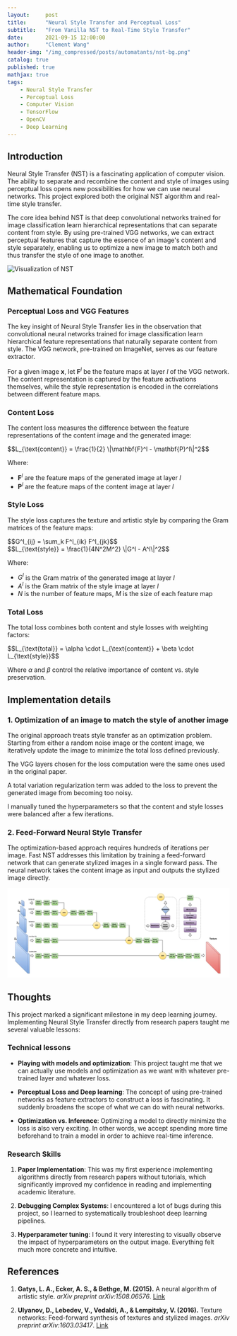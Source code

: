 ```yaml
---
layout:     post
title:      "Neural Style Transfer and Perceptual Loss"
subtitle:   "From Vanilla NST to Real-Time Style Transfer"
date:       2021-09-15 12:00:00
author:     "Clement Wang"
header-img: "/img_compressed/posts/automatants/nst-bg.png"
catalog: true
published: true
mathjax: true
tags:
    - Neural Style Transfer
    - Perceptual Loss
    - Computer Vision
    - TensorFlow
    - OpenCV
    - Deep Learning
---
```


## Introduction

Neural Style Transfer (NST) is a fascinating application of computer vision. The ability to separate and recombine the content and style of images using perceptual loss opens new possibilities for how we can use neural networks. This project explored both the original NST algorithm and real-time style transfer.

The core idea behind NST is that deep convolutional networks trained for image classification learn hierarchical representations that can separate content from style. By using pre-trained VGG networks, we can extract perceptual features that capture the essence of an image's content and style separately, enabling us to optimize a new image to match both and thus transfer the style of one image to another.

![Visualization of NST](/img_compressed/posts/automatants/nst.png)


## Mathematical Foundation

### Perceptual Loss and VGG Features

The key insight of Neural Style Transfer lies in the observation that convolutional neural networks trained for image classification learn hierarchical feature representations that naturally separate content from style. The VGG network, pre-trained on ImageNet, serves as our feature extractor.

For a given image $\mathbf{x}$, let $\mathbf{F}^l$ be the feature maps at layer $l$ of the VGG network. The content representation is captured by the feature activations themselves, while the style representation is encoded in the correlations between different feature maps.

### Content Loss

The content loss measures the difference between the feature representations of the content image and the generated image:

<div>
$$L_{\text{content}} = \frac{1}{2} \|\mathbf{F}^l - \mathbf{P}^l\|^2$$
</div>

Where:
- $\mathbf{F}^l$ are the feature maps of the generated image at layer $l$
- $\mathbf{P}^l$ are the feature maps of the content image at layer $l$

### Style Loss

The style loss captures the texture and artistic style by comparing the Gram matrices of the feature maps:

<div>
$$G^l_{ij} = \sum_k F^l_{ik} F^l_{jk}$$
</div>

<div>
$$L_{\text{style}} = \frac{1}{4N^2M^2} \|G^l - A^l\|^2$$
</div>

Where:
- $G^l$ is the Gram matrix of the generated image at layer $l$
- $A^l$ is the Gram matrix of the style image at layer $l$
- $N$ is the number of feature maps, $M$ is the size of each feature map

### Total Loss

The total loss combines both content and style losses with weighting factors:

<div>
$$L_{\text{total}} = \alpha \cdot L_{\text{content}} + \beta \cdot L_{\text{style}}$$
</div>

Where $\alpha$ and $\beta$ control the relative importance of content vs. style preservation.

## Implementation details

### 1. Optimization of an image to match the style of another image

The original approach treats style transfer as an optimization problem. Starting from either a random noise image or the content image, we iteratively update the image to minimize the total loss defined previously.

The VGG layers chosen for the loss computation were the same ones used in the original paper.

A total variation regularization term was added to the loss to prevent the generated image from becoming too noisy.

I manually tuned the hyperparameters so that the content and style losses were balanced after a few iterations.

### 2. Feed-Forward Neural Style Transfer

The optimization-based approach requires hundreds of iterations per image. Fast NST addresses this limitation by training a feed-forward network that can generate stylized images in a single forward pass. The neural network takes the content image as input and outputs the stylized image directly.


![Fast NST](/img_compressed/posts/automatants/fast-nst.png)


## Thoughts

This project marked a significant milestone in my deep learning journey. Implementing Neural Style Transfer directly from research papers taught me several valuable lessons:

### Technical lessons

- **Playing with models and optimization**: This project taught me that we can actually use models and optimization as we want with whatever pre-trained layer and whatever loss.

- **Perceptual Loss and Deep learning**: The concept of using pre-trained networks as feature extractors to construct a loss is fascinating. It suddenly broadens the scope of what we can do with neural networks.

- **Optimization vs. Inference**: Optimizing a model to directly minimize the loss is also very exciting. In other words, we accept spending more time beforehand to train a model in order to achieve real-time inference.


### Research Skills

1. **Paper Implementation**: This was my first experience implementing algorithms directly from research papers without tutorials, which significantly improved my confidence in reading and implementing academic literature.

2. **Debugging Complex Systems**: I encountered a lot of bugs during this project, so I learned to systematically troubleshoot deep learning pipelines.

3. **Hyperparameter tuning**: I found it very interesting to visually observe the impact of hyperparameters on the output image. Everything felt much more concrete and intuitive.


## References

1. **Gatys, L. A., Ecker, A. S., & Bethge, M. (2015).** A neural algorithm of artistic style. *arXiv preprint arXiv:1508.06576*. [Link](https://arxiv.org/abs/1508.06576)

2. **Ulyanov, D., Lebedev, V., Vedaldi, A., & Lempitsky, V. (2016).** Texture networks: Feed-forward synthesis of textures and stylized images. *arXiv preprint arXiv:1603.03417*. [Link](https://arxiv.org/abs/1603.03417)

